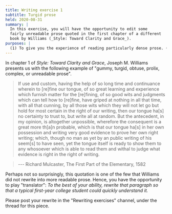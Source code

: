 ```yaml
---
title: Writing exercise 1
subtitle: Turgid prose
held: 2020-08-31
summary: |
  In this exercise, you will have the opportunity to edit some
  fairly unreadable prose quoted in the first chapter of a different
  book by Williams (_Style: Toward Clarity and Grace_).
purposes: |
  (1) To give you the experience of reading particularly dense prose. (2) To give you the opportunity to think about how one might write readable prose on a potentially complicated subject. (3) To remind you that no matter how dense you may think our readings are, there's always someone denser. (4) To give you practice editing.
---
```

In chapter 1 of _Style: Toward Clarity and Grace_, Joseph M. Williams presents us with the following example of "gummy, turgid, obtuse, prolix, complex, or unreadable prose".

> If use and custom, having the help of so long time and continuance wherein to [re]fine our tongue, of so great learning and experience which furnish matter for the [re]fining, of so good wits and judgments which can tell how to [re]fine, have griped at nothing in all that time, with all that cunning, by all those wits which they will not let go but hold for most certain in the right of our writing, then our tongue ha[s] no certainty to trust to, but write all at random. But the antecedent, in my opinion, is altogether unpossible, wherefore the consequent is a great more th[a]n probable, which is that our tongue ha[s] in her own possession and writing very good evidence to prove her own right writing; which, though no man as yet by an public writing of his seem[s] to have seen, yet the tongue itself is ready to show them to any whosoever which is able to read them and withal to judge what evidence is right in the right of writing.

> --- Richard Mulcaster, The First Part of the Elementary, 1582

Perhaps not so surprisingly, this quotation is one of the few that Williams did not rewrite into more readable prose. Hence, you have the opportunity to play "translator": _To the best of your ability, rewrite that paragraph so that a typical first-year college student could quickly understand it._

Please post your rewrite in the "Rewriting exercises" channel, under the thread for this piece.


